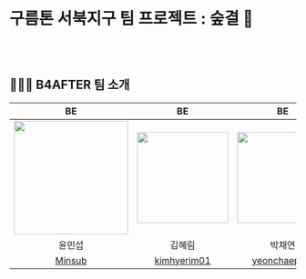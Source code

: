 # 구름톤 서북지구 팀 프로젝트 : 숲결 🌿


<br><br>

## 👨‍👨‍👧 B4AFTER 팀 소개

|                                                               BE                                                                |                                       BE                                        |                                        BE                                         |                                       BE                                        |                                       FE                                        |                                                             
|:-------------------------------------------------------------------------------------------------------------------------------:|:-------------------------------------------------------------------------------:|:---------------------------------------------------------------------------------:|:-------------------------------------------------------------------------------:|:-------------------------------------------------------------------------------:|
| <img src="https://avatars.githubusercontent.com/u/75060858?s=400&u=4917b902ce67c045926c2dcc84052a307ef7b615&v=4" width="200" /> |  <img src="https://avatars.githubusercontent.com/u/163461154?v=4" width="160">  |  <img src="https://avatars.githubusercontent.com/u/127640204?v=4" width="160" />  | <img src="https://avatars.githubusercontent.com/u/158552165?v=4" width="180" /> | <img src="https://avatars.githubusercontent.com/u/183798149?v=4" width="200" /> |  
|                                                               윤민섭                                                               |                                       김혜림                                       |                                        박채연                                        |                                       박세웅                                       |                                       김민주                                       | 
|                                             [Minsub](https://github.com/minsubyun1)                                             |                  [kimhyerim01](https://github.com/kimhyerim01)                  |                  [yeonchaepark](https://github.com/yeonchaepark)                  |                    [hardwoong](https://github.com/hardwoong)                    |                   [calla1102](https://github.com/calla1102)                   | 
